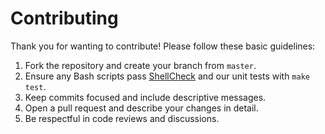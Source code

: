 # Contributing

Thank you for wanting to contribute! Please follow these basic guidelines:

1. Fork the repository and create your branch from `master`.
2. Ensure any Bash scripts pass [ShellCheck](https://www.shellcheck.net/) and our unit tests with `make test`.
3. Keep commits focused and include descriptive messages.
4. Open a pull request and describe your changes in detail.
5. Be respectful in code reviews and discussions.

